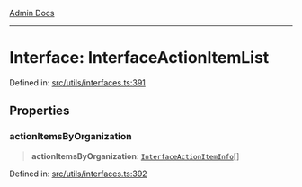[Admin Docs](/)

***

# Interface: InterfaceActionItemList

Defined in: [src/utils/interfaces.ts:391](https://github.com/PalisadoesFoundation/talawa-admin/blob/main/src/utils/interfaces.ts#L391)

## Properties

### actionItemsByOrganization

> **actionItemsByOrganization**: [`InterfaceActionItemInfo`](InterfaceActionItemInfo.md)[]

Defined in: [src/utils/interfaces.ts:392](https://github.com/PalisadoesFoundation/talawa-admin/blob/main/src/utils/interfaces.ts#L392)
